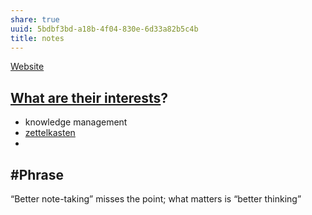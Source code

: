 ```yaml
---
share: true
uuid: 5bdbf3bd-a18b-4f04-830e-6d33a82b5c4b
title: notes
---
```

[Website](/5f36394e-9b44-4bf3-b04a-39aa6c7789aa)

## [What are their interests](/undefined)?

* knowledge management
* [zettelkasten](/63312c68-1fef-48d3-b437-7e4858c93d8b)
* 

## #Phrase 
“Better note-taking” misses the point; what matters is “better thinking”


